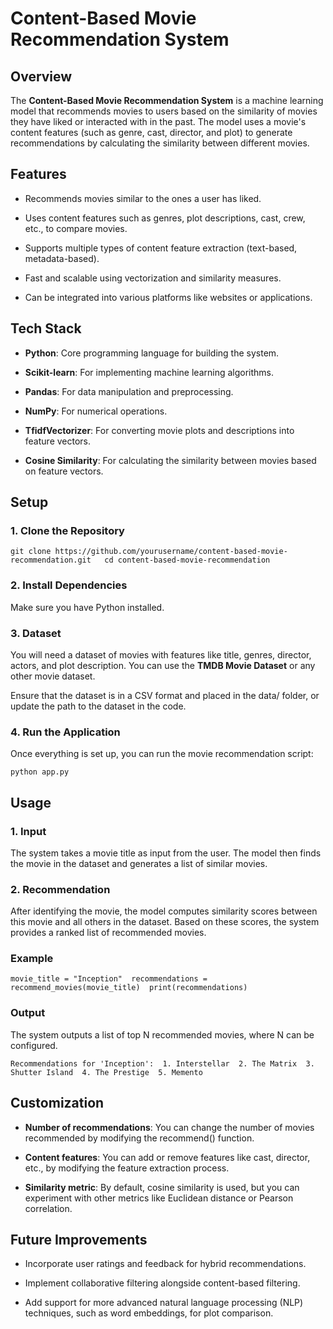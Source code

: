 Content-Based Movie Recommendation System
=========================================

Overview
--------

The **Content-Based Movie Recommendation System** is a machine learning model that recommends movies to users based on the similarity of movies they have liked or interacted with in the past. The model uses a movie's content features (such as genre, cast, director, and plot) to generate recommendations by calculating the similarity between different movies.

Features
--------

*   Recommends movies similar to the ones a user has liked.
    
*   Uses content features such as genres, plot descriptions, cast, crew, etc., to compare movies.
    
*   Supports multiple types of content feature extraction (text-based, metadata-based).
    
*   Fast and scalable using vectorization and similarity measures.
    
*   Can be integrated into various platforms like websites or applications.
    

Tech Stack
----------

*   **Python**: Core programming language for building the system.
    
*   **Scikit-learn**: For implementing machine learning algorithms.
    
*   **Pandas**: For data manipulation and preprocessing.
    
*   **NumPy**: For numerical operations.
    
*   **TfidfVectorizer**: For converting movie plots and descriptions into feature vectors.
    
*   **Cosine Similarity**: For calculating the similarity between movies based on feature vectors.
    

Setup
-----

### 1\. Clone the Repository

`git clone https://github.com/yourusername/content-based-movie-recommendation.git  
 cd content-based-movie-recommendation`

### 2\. Install Dependencies

Make sure you have Python installed. 

### 3\. Dataset

You will need a dataset of movies with features like title, genres, director, actors, and plot description. You can use the **TMDB Movie Dataset** or any other movie dataset.

Ensure that the dataset is in a CSV format and placed in the data/ folder, or update the path to the dataset in the code.

### 4\. Run the Application

Once everything is set up, you can run the movie recommendation script:

`python app.py`

Usage
-----

### 1\. Input

The system takes a movie title as input from the user. The model then finds the movie in the dataset and generates a list of similar movies.

### 2\. Recommendation

After identifying the movie, the model computes similarity scores between this movie and all others in the dataset. Based on these scores, the system provides a ranked list of recommended movies.

### Example

`movie_title = "Inception"  recommendations = recommend_movies(movie_title)  print(recommendations)`

### Output

The system outputs a list of top N recommended movies, where N can be configured.

`Recommendations for 'Inception':  1. Interstellar  2. The Matrix  3. Shutter Island  4. The Prestige  5. Memento`

Customization
-------------

*   **Number of recommendations**: You can change the number of movies recommended by modifying the recommend() function.
    
*   **Content features**: You can add or remove features like cast, director, etc., by modifying the feature extraction process.
    
*   **Similarity metric**: By default, cosine similarity is used, but you can experiment with other metrics like Euclidean distance or Pearson correlation.
    

Future Improvements
-------------------

*   Incorporate user ratings and feedback for hybrid recommendations.
    
*   Implement collaborative filtering alongside content-based filtering.
    
*   Add support for more advanced natural language processing (NLP) techniques, such as word embeddings, for plot comparison.
